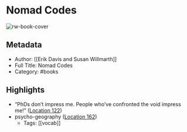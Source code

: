 # Nomad Codes

![rw-book-cover](https://images-na.ssl-images-amazon.com/images/I/617uOKCwd8L._SL200_.jpg)

## Metadata
- Author: [[Erik Davis and Susan Willmarth]]
- Full Title: Nomad Codes
- Category: #books

## Highlights
- “PhDs don’t impress me. People who’ve confronted the void impress me!” ([Location 122](https://readwise.io/to_kindle?action=open&asin=B004KSRYZ2&location=122))
- psycho-geography ([Location 162](https://readwise.io/to_kindle?action=open&asin=B004KSRYZ2&location=162))
    - Tags: [[vocab]] 
